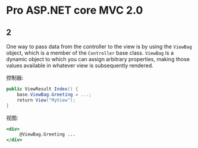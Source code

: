 # Pro ASP.NET core MVC 2.0

## 2

One way to pass data from the controller to the view is by using the `ViewBag` object, which is a member of the `Controller` base class. `ViewBag` is a dynamic object to which you can assign arbitrary properties, making those values available in whatever view is subsequently rendered.

控制器:

```C#
public ViewResult Index() {
    base.ViewBag.Greeting = ...;
    return View("MyView");
}

```

视图:

```asp
<div>
     @ViewBag.Greeting ...
</div>
```

